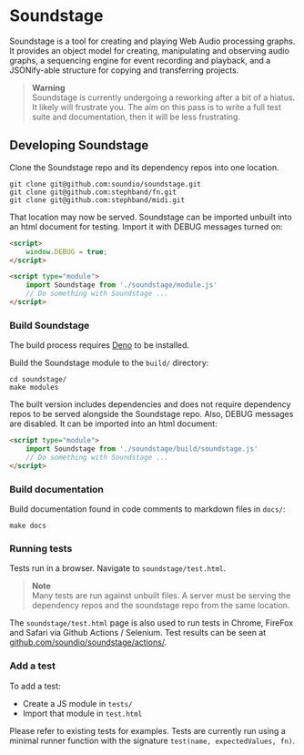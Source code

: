 # Soundstage

Soundstage is a tool for creating and playing Web Audio processing graphs. It provides an object model
for creating, manipulating and observing audio graphs, a sequencing engine for event
recording and playback, and a JSONify-able structure for copying and transferring projects.

> **Warning**<br/>
> Soundstage is currently undergoing a reworking after a bit of a hiatus. It
> likely will frustrate you. The aim on this pass is to write a full test suite
> and documentation, then it will be less frustrating.

## Developing Soundstage

Clone the Soundstage repo and its dependency repos into one location.

```console
git clone git@github.com:soundio/soundstage.git
git clone git@github.com:stephband/fn.git
git clone git@github.com:stephband/midi.git
```

That location may now be served. Soundstage can be imported unbuilt into an
html document for testing. Import it with DEBUG messages turned on:

```html
<script>
    window.DEBUG = true;
</script>

<script type="module">
    import Soundstage from './soundstage/module.js'
    // Do something with Soundstage ...
</script>
```

### Build Soundstage

The build process requires [Deno](https://deno.land/manual/getting_started/installation)
to be installed.

Build the Soundstage module to the `build/` directory:

```console
cd soundstage/
make modules
```

The built version includes dependencies and does not require dependency repos to
be served alongside the Soundstage repo. Also, DEBUG messages are disabled. It
can be imported into an html document:

```html
<script type="module">
    import Soundstage from './soundstage/build/soundstage.js'
    // Do something with Soundstage ...
</script>
```

### Build documentation

Build documentation found in code comments to markdown files in `docs/`:

```console
make docs
```

### Running tests

Tests run in a browser. Navigate to `soundstage/test.html`.

> **Note**<br/>
> Many tests are run against unbuilt files. A server must be serving the
> dependency repos and the soundstage repo from the same location.

The `soundstage/test.html` page is also used to run tests in Chrome, FireFox and
Safari via Github Actions / Selenium. Test results can be seen at
[github.com/soundio/soundstage/actions/](https://github.com/soundio/soundstage/actions/).

### Add a test

To add a test:

- Create a JS module in `tests/`
- Import that module in `test.html`

Please refer to existing tests for examples. Tests are currently run using a
minimal runner function with the signature `test(name, expectedValues, fn)`.

<!--
// ```
// import Soundstage from 'http://sound.io/soundstage/module.js';
//
// const stage = new Soundstage({
//     nodes: [
//         { id: '1', type: 'instrument', data: {...} },
//         { id: '2', type: 'output', data: {...} }
//     ],
//
//     connections: [
//         { source: '1', target: '2' }
//     ],
//
//     sequences: [...],
//     events: [...]
// });
// ```
//
// A stage is a graph of AudioNodes and connections, and a sequencer of events
// targeted at those nodes. A stage also quacks like an AudioNode, and can
// be connected to other nodes (although by default it is connected to
// `context.destination`). Finally, a stage can be stringified to JSON, and
// that JSON can be used to recreate the same node graph elsewhere.
//
// ```
// const json = JSON.stringify(stage);
//
// // '{
// //     "nodes": [...],
// //     "connections": [...],
// //     "sequences": [...],
// //     "events": [...]
// // }'
//
// // Elsewhere
// const stage = new Soundstage(JSON.parse(json));
// ```

//Options
//
//The Soundstage constructor also accepts an optional second object, options.
//
//`.context`
//
//By default an AudioContext is created and shared by all stages. Pass in an
//AudioContext to have the stage use a different context.
//
//`.destination`
//
//[Todo: rename as a boolean option.]
//By default the output of the stage graph is connected to `context.destination`.
//Pass in `null` to create a disconnected stage (and use `stage.connect()`
//to route it elsewhere).
//
//`.notify`
//
//```
//const stage = new Soundstage({...}, {
//    notify: function(node, property, value) {...}
//});
//```
//
//A function that is called when an AudioParam is scheduled to change. A
//fundamental problem when creating a UI for a WebAudio graph is the lack of
//observability. Everything happens on a seperate thread, and cannot be
//interrogated. Use notify to have Soundstage notify changes to AudioParam values.
-->
